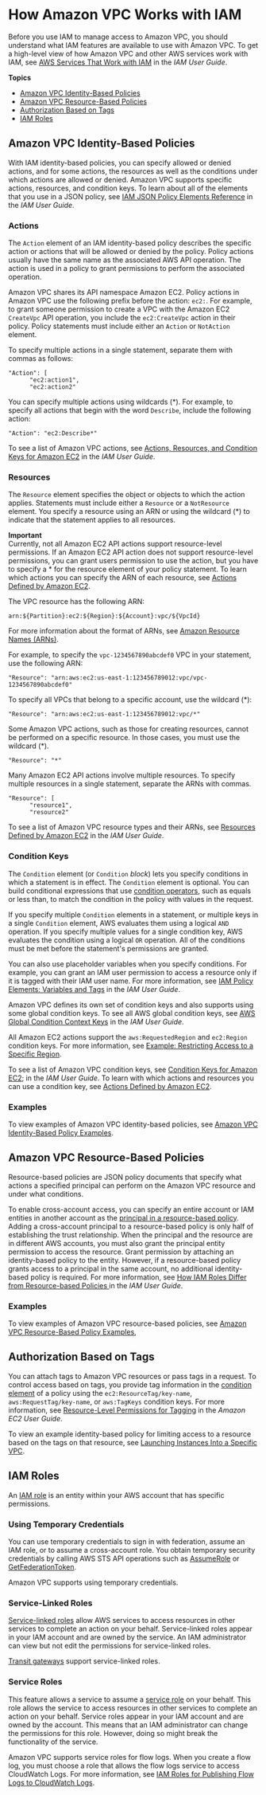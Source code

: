 # How Amazon VPC Works with IAM<a name="security_iam_service-with-iam"></a>

Before you use IAM to manage access to Amazon VPC, you should understand what IAM features are available to use with Amazon VPC\. To get a high\-level view of how Amazon VPC and other AWS services work with IAM, see [AWS Services That Work with IAM](https://docs.aws.amazon.com/IAM/latest/UserGuide/reference_aws-services-that-work-with-iam.html) in the *IAM User Guide*\.

**Topics**
+ [Amazon VPC Identity\-Based Policies](#security_iam_service-with-iam-id-based-policies)
+ [Amazon VPC Resource\-Based Policies](#security_iam_service-with-iam-resource-based-policies)
+ [Authorization Based on Tags](#security_iam_service-with-iam-tags)
+ [IAM Roles](#security_iam_service-with-iam-roles)

## Amazon VPC Identity\-Based Policies<a name="security_iam_service-with-iam-id-based-policies"></a>

With IAM identity\-based policies, you can specify allowed or denied actions, and for some actions, the resources as well as the conditions under which actions are allowed or denied\. Amazon VPC supports specific actions, resources, and condition keys\. To learn about all of the elements that you use in a JSON policy, see [IAM JSON Policy Elements Reference](https://docs.aws.amazon.com/IAM/latest/UserGuide/reference_policies_elements.html) in the *IAM User Guide*\.

### Actions<a name="security_iam_service-with-iam-id-based-policies-actions"></a>

The `Action` element of an IAM identity\-based policy describes the specific action or actions that will be allowed or denied by the policy\. Policy actions usually have the same name as the associated AWS API operation\. The action is used in a policy to grant permissions to perform the associated operation\. 

Amazon VPC shares its API namespace Amazon EC2\. Policy actions in Amazon VPC use the following prefix before the action: `ec2:`\. For example, to grant someone permission to create a VPC with the Amazon EC2 `CreateVpc` API operation, you include the `ec2:CreateVpc` action in their policy\. Policy statements must include either an `Action` or `NotAction` element\.

To specify multiple actions in a single statement, separate them with commas as follows:

```
"Action": [
      "ec2:action1",
      "ec2:action2"
```

You can specify multiple actions using wildcards \(\*\)\. For example, to specify all actions that begin with the word `Describe`, include the following action: 

```
"Action": "ec2:Describe*"
```

To see a list of Amazon VPC actions, see [Actions, Resources, and Condition Keys for Amazon EC2](https://docs.aws.amazon.com/IAM/latest/UserGuide/list_amazonec2.html) in the *IAM User Guide*\.

### Resources<a name="security_iam_service-with-iam-id-based-policies-resources"></a>

The `Resource` element specifies the object or objects to which the action applies\. Statements must include either a `Resource` or a `NotResource` element\. You specify a resource using an ARN or using the wildcard \(\*\) to indicate that the statement applies to all resources\.

**Important**  
Currently, not all Amazon EC2 API actions support resource\-level permissions\. If an Amazon EC2 API action does not support resource\-level permissions, you can grant users permission to use the action, but you have to specify a \* for the resource element of your policy statement\. To learn which actions you can specify the ARN of each resource, see [Actions Defined by Amazon EC2](https://docs.aws.amazon.com/IAM/latest/UserGuide/list_amazonec2.html#amazonec2-actions-as-permissions)\.

The VPC resource has the following ARN:

```
arn:${Partition}:ec2:${Region}:${Account}:vpc/${VpcId}
```

For more information about the format of ARNs, see [Amazon Resource Names \(ARNs\)](https://docs.aws.amazon.com/general/latest/gr/aws-arns-and-namespaces.html)\.

For example, to specify the `vpc-1234567890abcdef0` VPC in your statement, use the following ARN:

```
"Resource": "arn:aws:ec2:us-east-1:123456789012:vpc/vpc-1234567890abcdef0"
```

To specify all VPCs that belong to a specific account, use the wildcard \(\*\):

```
"Resource": "arn:aws:ec2:us-east-1:123456789012:vpc/*"
```

Some Amazon VPC actions, such as those for creating resources, cannot be performed on a specific resource\. In those cases, you must use the wildcard \(\*\)\.

```
"Resource": "*"
```

Many Amazon EC2 API actions involve multiple resources\. To specify multiple resources in a single statement, separate the ARNs with commas\. 

```
"Resource": [
      "resource1",
      "resource2"
```

To see a list of Amazon VPC resource types and their ARNs, see [Resources Defined by Amazon EC2](https://docs.aws.amazon.com/IAM/latest/UserGuide/list_amazonec2.html#amazonec2-resources-for-iam-policies) in the *IAM User Guide*\.

### Condition Keys<a name="security_iam_service-with-iam-id-based-policies-conditionkeys"></a>

The `Condition` element \(or `Condition` *block*\) lets you specify conditions in which a statement is in effect\. The `Condition` element is optional\. You can build conditional expressions that use [condition operators](https://docs.aws.amazon.com/IAM/latest/UserGuide/reference_policies_elements_condition_operators.html), such as equals or less than, to match the condition in the policy with values in the request\. 

If you specify multiple `Condition` elements in a statement, or multiple keys in a single `Condition` element, AWS evaluates them using a logical `AND` operation\. If you specify multiple values for a single condition key, AWS evaluates the condition using a logical `OR` operation\. All of the conditions must be met before the statement's permissions are granted\.

 You can also use placeholder variables when you specify conditions\. For example, you can grant an IAM user permission to access a resource only if it is tagged with their IAM user name\. For more information, see [IAM Policy Elements: Variables and Tags](https://docs.aws.amazon.com/IAM/latest/UserGuide/reference_policies_variables.html) in the *IAM User Guide*\. 

Amazon VPC defines its own set of condition keys and also supports using some global condition keys\. To see all AWS global condition keys, see [AWS Global Condition Context Keys](https://docs.aws.amazon.com/IAM/latest/UserGuide/reference_policies_condition-keys.html) in the *IAM User Guide*\. 

All Amazon EC2 actions support the `aws:RequestedRegion` and `ec2:Region` condition keys\. For more information, see [Example: Restricting Access to a Specific Region](https://docs.aws.amazon.com/AWSEC2/latest/UserGuide/ExamplePolicies_EC2.html#iam-example-region)\. 

To see a list of Amazon VPC condition keys, see [Condition Keys for Amazon EC2](https://docs.aws.amazon.com/IAM/latest/UserGuide/list_amazonec2.html#amazonec2-policy-keys); in the *IAM User Guide*\. To learn with which actions and resources you can use a condition key, see [Actions Defined by Amazon EC2](https://docs.aws.amazon.com/IAM/latest/UserGuide/list_amazonec2.html#amazonec2-actions-as-permissions)\.

### Examples<a name="security_iam_service-with-iam-id-based-policies-examples"></a>

To view examples of Amazon VPC identity\-based policies, see [Amazon VPC Identity\-Based Policy Examples](vpc-policy-examples.md#security_iam_id-based-policy-examples)\.

## Amazon VPC Resource\-Based Policies<a name="security_iam_service-with-iam-resource-based-policies"></a>

Resource\-based policies are JSON policy documents that specify what actions a specified principal can perform on the Amazon VPC resource and under what conditions\.

To enable cross\-account access, you can specify an entire account or IAM entities in another account as the [principal in a resource\-based policy](https://docs.aws.amazon.com/IAM/latest/UserGuide/reference_policies_elements_principal.html)\. Adding a cross\-account principal to a resource\-based policy is only half of establishing the trust relationship\. When the principal and the resource are in different AWS accounts, you must also grant the principal entity permission to access the resource\. Grant permission by attaching an identity\-based policy to the entity\. However, if a resource\-based policy grants access to a principal in the same account, no additional identity\-based policy is required\. For more information, see [How IAM Roles Differ from Resource\-based Policies ](https://docs.aws.amazon.com/IAM/latest/UserGuide/id_roles_compare-resource-policies.html)in the *IAM User Guide*\. 

### Examples<a name="security_iam_service-with-iam-resource-based-policies-examples"></a>

To view examples of Amazon VPC resource\-based policies, see [Amazon VPC Resource\-Based Policy Examples](vpc-policy-examples.md#security_iam_resource-based-policy-examples),

## Authorization Based on Tags<a name="security_iam_service-with-iam-tags"></a>

You can attach tags to Amazon VPC resources or pass tags in a request\. To control access based on tags, you provide tag information in the [condition element](https://docs.aws.amazon.com/IAM/latest/UserGuide/reference_policies_elements_condition.html) of a policy using the `ec2:ResourceTag/key-name`, `aws:RequestTag/key-name`, or `aws:TagKeys` condition keys\. For more information, see [Resource\-Level Permissions for Tagging](https://docs.aws.amazon.com/AWSEC2/latest/UserGuide/ec2-supported-iam-actions-resources.html#supported-iam-actions-tagging) in the *Amazon EC2 User Guide*\.

To view an example identity\-based policy for limiting access to a resource based on the tags on that resource, see [Launching Instances Into a Specific VPC](vpc-policy-examples.md#subnet-ami-example-iam)\.

## IAM Roles<a name="security_iam_service-with-iam-roles"></a>

An [IAM role](https://docs.aws.amazon.com/IAM/latest/UserGuide/id_roles.html) is an entity within your AWS account that has specific permissions\.

### Using Temporary Credentials<a name="security_iam_service-with-iam-roles-tempcreds"></a>

You can use temporary credentials to sign in with federation, assume an IAM role, or to assume a cross\-account role\. You obtain temporary security credentials by calling AWS STS API operations such as [AssumeRole](https://docs.aws.amazon.com/STS/latest/APIReference/API_AssumeRole.html) or [GetFederationToken](https://docs.aws.amazon.com/STS/latest/APIReference/API_GetFederationToken.html)\. 

Amazon VPC supports using temporary credentials\. 

### Service\-Linked Roles<a name="security_iam_service-with-iam-roles-service-linked"></a>

[Service\-linked roles](https://docs.aws.amazon.com/IAM/latest/UserGuide/id_roles_terms-and-concepts.html#iam-term-service-linked-role) allow AWS services to access resources in other services to complete an action on your behalf\. Service\-linked roles appear in your IAM account and are owned by the service\. An IAM administrator can view but not edit the permissions for service\-linked roles\.

[Transit gateways](https://docs.aws.amazon.com/vpc/latest/tgw/tgw-service-linked-roles.html) support service\-linked roles\. 

### Service Roles<a name="security_iam_service-with-iam-roles-service"></a>

This feature allows a service to assume a [service role](https://docs.aws.amazon.com/IAM/latest/UserGuide/id_roles_terms-and-concepts.html#iam-term-service-role) on your behalf\. This role allows the service to access resources in other services to complete an action on your behalf\. Service roles appear in your IAM account and are owned by the account\. This means that an IAM administrator can change the permissions for this role\. However, doing so might break the functionality of the service\.

Amazon VPC supports service roles for flow logs\. When you create a flow log, you must choose a role that allows the flow logs service to access CloudWatch Logs\. For more information, see [IAM Roles for Publishing Flow Logs to CloudWatch Logs](flow-logs-cwl.md#flow-logs-iam)\.
